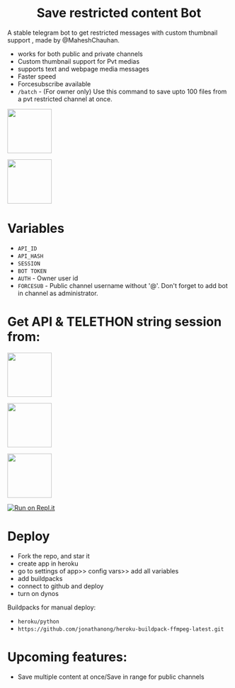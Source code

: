 <h1 align="center">
  <b>Save restricted content Bot</b>
</h1> 

A stable telegram bot to get restricted messages with custom thumbnail support , made by @MaheshChauhan. 

- works for both public and private channels
- Custom thumbnail support for Pvt medias
- supports text and webpage media messages
- Faster speed
- Forcesubscribe available 
- `/batch` - (For owner only) Use this command to save upto 100 files from a pvt restricted channel at once.

<p><a href="https://t.me/MaheshChauhan"> <img src="https://img.shields.io/badge/Telegram-white?style=for-the-badge&logo=telegram&logoColor=blue" width="100""/></a></p>

<p><a href="https://t.me/TeamDrone"> <img src="https://img.shields.io/badge/Support-white?style=for-the-badge&logo=telegram&logoColor=blue" width="100""/></a></p>

# Variables

- `API_ID`
- `API_HASH`
- `SESSION`
- `BOT TOKEN` 
- `AUTH` - Owner user id
- `FORCESUB` - Public channel username without '@'. Don't forget to add bot in channel as administrator. 

# Get API & TELETHON string session from:

<p><a href="https://t.me/USETGSBOT"> <img src="https://img.shields.io/badge/API scrap Bot-grey?style=for-the-badge&logo=telegram&logoColor=blue" width="100""/></a></p>

<p><a href="https://my.telegram.org/auth"> <img src="https://img.shields.io/badge/Telegram Org-grey?style=for-the-badge&logo=browser" width="100""/></a></p>

<p><a href="https://t.me/SessionStringGeneratorZBot"> <img src="https://img.shields.io/badge/Session Bot-grey?style=for-the-badge&logo=telegram&logoColor=blue" width="100""/></a></p>

[![Run on Repl.it](https://replit.com/badge/github/vasusen-code/saverestrictedcontentbot)](https://replit.com/@SpEcHiDe/GenerateStringSession)

# Deploy
  
- Fork the repo, and star it
- create app in heroku
- go to settings of app>> config vars>> add all variables
- add buildpacks
- connect to github and deploy
- turn on dynos
  
Buildpacks for manual deploy:

- `heroku/python`
- `https://github.com/jonathanong/heroku-buildpack-ffmpeg-latest.git`

# Upcoming features:

- Save multiple content at once/Save in range for public channels
